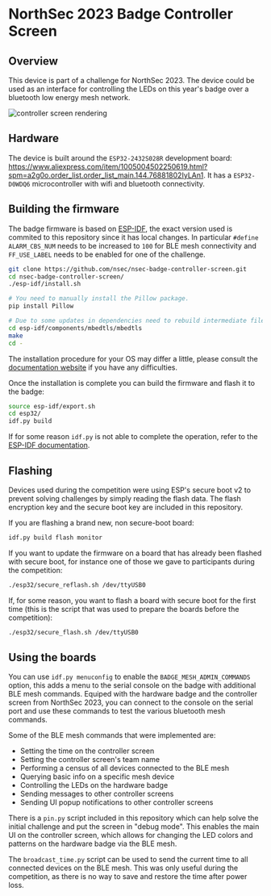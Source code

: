 NorthSec 2023 Badge Controller Screen
===================

## Overview

This device is part of a challenge for NorthSec 2023. The device could be used as an interface for controlling the LEDs on this year's badge over a bluetooth low energy mesh network.

![controller screen rendering](sd-card-data/partition-1/User%20Manual/Picture%201.png)

## Hardware

The device is built around the `ESP32-2432S028R` development board: https://www.aliexpress.com/item/1005004502250619.html?spm=a2g0o.order_list.order_list_main.144.76881802IyLAn1. It has a `ESP32-D0WDQ6` microcontroller with wifi and bluetooth connectivity.

## Building the firmware

The badge firmware is based on
[ESP-IDF](https://www.espressif.com/en/products/sdks/esp-idf), the exact version used is commited to this repository since it has local changes. In particular `#define ALARM_CBS_NUM` needs to be increased to `100` for BLE mesh connectivity and `FF_USE_LABEL` needs to be enabled for one of the challenge.

```bash
git clone https://github.com/nsec/nsec-badge-controller-screen.git
cd nsec-badge-controller-screen/
./esp-idf/install.sh

# You need to manually install the Pillow package.
pip install Pillow

# Due to some updates in dependencies need to rebuild intermediate files manually
cd esp-idf/components/mbedtls/mbedtls
make
cd -
```

The installation procedure for your OS may differ a little, please consult the
[documentation website](https://docs.espressif.com/projects/esp-idf/en/stable/esp32/get-started/index.html#installation-step-by-step)
if you have any difficulties.

Once the installation is complete you can build the firmware and flash it to
the badge:

```bash
source esp-idf/export.sh
cd esp32/
idf.py build
```

If for some reason `idf.py` is not able to complete the operation, refer to the
[ESP-IDF documentation](https://docs.espressif.com/projects/esp-idf/en/stable/esp32/get-started/index.html#step-9-flash-onto-the-device).

## Flashing

Devices used during the competition were using ESP's secure boot v2 to prevent solving challenges by simply reading the flash data. The flash encryption key and the secure boot key are included in this repository.

If you are flashing a brand new, non secure-boot board:

```bash
idf.py build flash monitor
```

If you want to update the firmware on a board that has already been flashed with secure boot, for instance one of those we gave to participants during the competition:

```bash
./esp32/secure_reflash.sh /dev/ttyUSB0
```

If, for some reason, you want to flash a board with secure boot for the first time (this is the script that was used to prepare the boards before the competition):

```bash
./esp32/secure_flash.sh /dev/ttyUSB0
```

## Using the boards

You can use `idf.py menuconfig` to enable the `BADGE_MESH_ADMIN_COMMANDS` option, this adds a menu to the serial console on the badge with additional BLE mesh commands. Equiped with the hardware badge and the controller screen from NorthSec 2023, you can connect to the console on the serial port and use these commands to test the various bluetooth mesh commands.

Some of the BLE mesh commands that were implemented are:
* Setting the time on the controller screen
* Setting the controller screen's team name
* Performing a census of all devices connected to the BLE mesh
* Querying basic info on a specific mesh device
* Controlling the LEDs on the hardware badge
* Sending messages to other controller screens
* Sending UI popup notifications to other controller screens

There is a `pin.py` script included in this repository which can help solve the initial challenge and put the screen in "debug mode". This enables the main UI on the controller screen, which allows for changing the LED colors and patterns on the hardware badge via the BLE mesh.

The `broadcast_time.py` script can be used to send the current time to all connected devices on the BLE mesh. This was only useful during the competition, as there is no way to save and restore the time after power loss.
